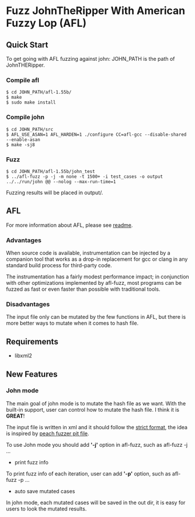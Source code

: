 # Fuzz JohnTheRipper With American Fuzzy Lop (AFL)

## Quick Start

To get going with AFL fuzzing against john:
JOHN_PATH is the path of JohnTHERipper.

### Compile afl

    $ cd JOHN_PATH/afl-1.55b/
    $ make
    $ sudo make install

### Compile john

    $ cd JOHN_PATH/src
    $ AFL_USE_ASAN=1 AFL_HARDEN=1 ./configure CC=afl-gcc --disable-shared --enable-asan 
    $ make -sj8

### Fuzz

    $ cd JOHN_PATH/afl-1.55b/john_test
    $ ../afl-fuzz -p -j -m none -t 1500+ -i test_cases -o output ../../run/john @@ --nolog --max-run-time=1

Fuzzing results will be placed in output/.

## AFL

For more information about AFL, please see [readme](https://github.com/loverszhaokai/JohnTheRipper/blob/add_afl/afl-1.55b/docs/README).

### Advantages

When source code is available, instrumentation can be injected by a companion tool that works as a drop-in replacement for gcc or clang in any standard build process for third-party code.

The instrumentation has a fairly modest performance impact; in conjunction with other optimizations implemented by afl-fuzz, most programs can be fuzzed as fast or even faster than possible with traditional tools.


### Disadvantages

The input file only can be mutated by the few functions in AFL, but there is more better ways to mutate when it comes to hash file.


## Requirements

* libxml2

## New Features

### John mode

The main goal of john mode is to mutate the hash file as we want. With the built-in support, user can control how to mutate the hash file. I think it is **GREAT**!

The input file is written in xml and it should follow the [strict format](http://address_to_add.com), the idea is inspired by [peach fuzzer pit file](http://old.peachfuzzer.com/v3/PeachPit.html).

To use John mode you should add **'-j'** option in afl-fuzz, such as afl-fuzz -j ...

* print fuzz info

To print fuzz info of each iteration, user can add **'-p'** option, such as afl-fuzz -p ...

* auto save mutated cases

In john mode, each mutated cases will be saved in the out dir, it is easy for users to look the mutated results.